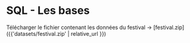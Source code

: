 # SQL - Les bases

Télécharger le fichier contenant les données du festival -> [festival.zip]({{'datasets/festival.zip' | relative_url }})